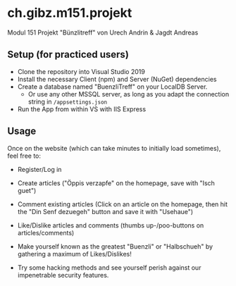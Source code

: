 # ch.gibz.m151.projekt
Modul 151 Projekt "Bünzlitreff" von Urech Andrin &amp; Jagdt Andreas

## Setup (for practiced users)

- Clone the repository into Visual Studio 2019
- Install the necessary Client (npm) and Server (NuGet) dependencies
- Create a database named "BuenzliTreff" on your LocalDB Server.
  - Or use any other MSSQL server, as long as you adapt the connection string in `/appsettings.json`
- Run the App from within VS with IIS Express

## Usage

Once on the website (which can take minutes to initially load sometimes), feel free to:

- Register/Log in
- Create articles ("Öppis verzapfe" on the homepage, save with "Isch guet")
- Comment existing articles (Click on an article on the homepage, then hit the "Din Senf dezuegeh" button and save it with "Usehaue")
- Like/Dislike articles and comments (thumbs up-/poo-buttons on articles/comments)
- Make yourself known as the greatest "Buenzli" or "Halbschueh" by gathering a maximum of Likes/Dislikes!

- Try some hacking methods and see yourself perish against our impenetrable security features.

